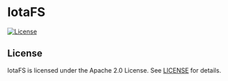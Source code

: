 # IotaFS

[![License](https://img.shields.io/badge/License-Apache%202.0-blue.svg)](https://opensource.org/licenses/Apache-2.0)

## License

IotaFS is licensed under the Apache 2.0 License. See [LICENSE](./LICENSE) for details.

